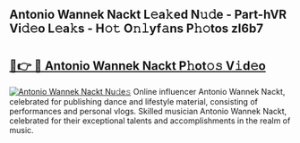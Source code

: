 ## Antonio Wannek Nackt L𝚎a𝚔ed N𝚞𝚍e - Part-hVR Vi𝚍𝚎o L𝚎a𝚔s - H𝚘𝚝 O𝚗𝚕yf𝚊ns P𝚑𝚘tos zI6b7

# <h2><a href="http://kfddbc.oniu.top/?m=Antonio+Wannek+Nackt">🔗👉 🔴 Antonio Wannek Nackt P𝚑ot𝚘𝚜 V𝚒d𝚎o</a></h2>

[![Antonio Wannek Nackt Nu𝚍e𝚜](https://i.imgur.com/0qMVB7G.gif)](http://kfddbc.oniu.top/?m=Antonio+Wannek+Nackt)
Online influencer Antonio Wannek Nackt, celebrated for publishing dance and lifestyle material, consisting of performances and personal vlogs. Skilled musician Antonio Wannek Nackt, celebrated for their exceptional talents and accomplishments in the realm of music.  
